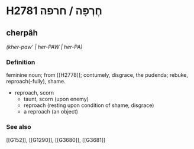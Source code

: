 # H2781 חֶרְפָּה / חרפה

## cherpâh

_(kher-paw' | her-PAW | her-PA)_

### Definition

feminine noun; from [[H2778]]; contumely, disgrace, the pudenda; rebuke, reproach(-fully), shame.

- reproach, scorn
    - taunt, scorn (upon enemy)
    - reproach (resting upon condition of shame, disgrace)
    - a reproach (an object)
### See also

[[G152]], [[G1290]], [[G3680]], [[G3681]]


